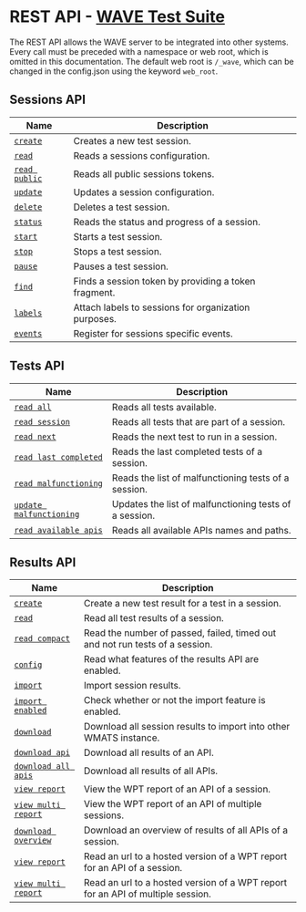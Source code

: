 # REST API - [WAVE Test Suite](../README.md)

The REST API allows the WAVE server to be integrated into other systems. Every 
call must be preceded with a namespace or web root, which is omitted in this 
documentation. The default web root is `/_wave`, which can be changed in the 
config.json using the keyword `web_root`.

## Sessions API <a name="sessions-api"></a>

| Name                                           | Description                                          |
| ---------------------------------------------- | ---------------------------------------------------- |
| [`create`](./sessions-api/create.md)           | Creates a new test session.                          |
| [`read`](./sessions-api/read.md)               | Reads a sessions configuration.                      |
| [`read public`](./sessions-api/read-public.md) | Reads all public sessions tokens.                    |
| [`update`](./sessions-api/update.md)           | Updates a session configuration.                     |
| [`delete`](./sessions-api/delete.md)           | Deletes a test session.                              |
| [`status`](./sessions-api/status.md)           | Reads the status and progress of a session.          |
| [`start`](./sessions-api/control.md#start)     | Starts a test session.                               |
| [`stop`](./sessions-api/control.md#stop)       | Stops a test session.                                |
| [`pause`](./sessions-api/control.md#pause)     | Pauses a test session.                               |
| [`find`](./sessions-api/find.md)               | Finds a session token by providing a token fragment. |
| [`labels`](./sessions-api/labels.md)           | Attach labels to sessions for organization purposes. |
| [`events`](./sessions-api/events.md)           | Register for sessions specific events.               |

## Tests API <a name="tests-api"></a>

| Name                                                            | Description                                            |
| --------------------------------------------------------------- | ------------------------------------------------------ |
| [`read all`](./tests-api/read-all.md)                           | Reads all tests available.                             |
| [`read session`](./tests-api/read-session.md)                   | Reads all tests that are part of a session.            |
| [`read next`](./tests-api/read-next.md)                         | Reads the next test to run in a session.               |
| [`read last completed`](./tests-api/read-last-completed.md)     | Reads the last completed tests of a session.           |
| [`read malfunctioning`](./tests-api/read-malfunctioning.md)     | Reads the list of malfunctioning tests of a session.   |
| [`update malfunctioning`](./tests-api/update-malfunctioning.md) | Updates the list of malfunctioning tests of a session. |
| [`read available apis`](./tests-api/read-available-apis.md)     | Reads all available APIs names and paths.              |

## Results API <a name="results-api"></a>

| Name                                                                         | Description                                                                     |
| ---------------------------------------------------------------------------- | ------------------------------------------------------------------------------- |
| [`create`](./results-api/create.md)                                          | Create a new test result for a test in a session.                               |
| [`read`](./results-api/read.md)                                              | Read all test results of a session.                                             |
| [`read compact`](./results-api/read-compact.md)                              | Read the number of passed, failed, timed out and not run tests of a session.    |
| [`config`](./results-api/config.md)                                          | Read what features of the results API are enabled.                              |
| [`import`](./results-api/import.md)                                          | Import session results.                                                         |
| [`import enabled`](./results-api/import.md#2-import-enabled)                 | Check whether or not the import feature is enabled.                             |
| [`download`](./results-api/download.md#1-download)                           | Download all session results to import into other WMATS instance.               |
| [`download api`](./results-api/download.md#2-download-api)                   | Download all results of an API.                                                 |
| [`download all apis`](./results-api/download.md#3-download-all-apis)         | Download all results of all APIs.                                               |
| [`view report`](./results-api/download.md#4-download-report)                 | View the WPT report of an API of a session.                                     |
| [`view multi report`](./results-api/download.md#5-download-multi-report)     | View the WPT report of an API of multiple sessions.                             |
| [`download overview`](./results-api/download.md#6-download-overview)         | Download an overview of results of all APIs of a session.                       |
| [`view report`](./results-api/view.md#1-view-report)                         | Read an url to a hosted version of a WPT report for an API of a session.        |
| [`view multi report`](./results-api/view.md#2-view-multi-report)             | Read an url to a hosted version of a WPT report for an API of multiple session. |
